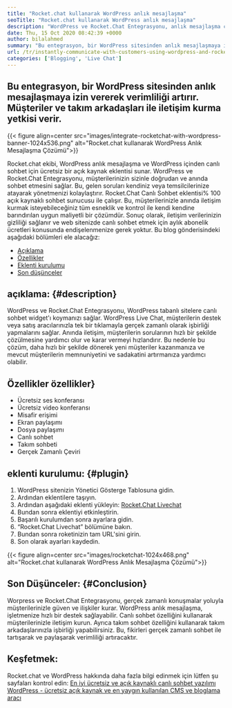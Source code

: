 ```yaml
---
title: "Rocket.chat kullanarak WordPress anlık mesajlaşma" 
seoTitle: "Rocket.chat kullanarak WordPress anlık mesajlaşma" 
description: "WordPress ve Rocket.Chat Entegrasyonu, anlık mesajlaşma çözümüne izin vererek üretkenliği artırır. Etkili ve zamanında iletişim kurmanıza yardımcı olur." 
date: Thu, 15 Oct 2020 08:42:39 +0000
author: bilalahmed
summary: "Bu entegrasyon, bir WordPress sitesinden anlık mesajlaşmaya izin vererek üretkenliği artırır. Müşteriler ve takım arkadaşları ile iletişim kurma yetkisi verir." 
url: /tr/instantly-communicate-with-customers-using-wordpress-and-rocket-chat/
categories: ['Blogging', 'Live Chat']
---
```


## Bu entegrasyon, bir WordPress sitesinden anlık mesajlaşmaya izin vererek verimliliği artırır. Müşteriler ve takım arkadaşları ile iletişim kurma yetkisi verir.

{{< figure align=center src="images/integrate-rocketchat-with-wordpress-banner-1024x536.png" alt="Rocket.chat kullanarak WordPress Anlık Mesajlaşma Çözümü">}}

Rocket.chat ekibi, WordPress anlık mesajlaşma ve WordPress içinden canlı sohbet için ücretsiz bir açık kaynak eklentisi sunar. WordPress ve Rocket.Chat Entegrasyonu, müşterilerinizin sizinle doğrudan ve anında sohbet etmesini sağlar. Bu, gelen soruları kendiniz veya temsilcilerinize atayarak yönetmenizi kolaylaştırır.
Rocket.Chat Canlı Sohbet eklentisi% 100 açık kaynaklı sohbet sunucusu ile çalışır. Bu, müşterilerinizle anında iletişim kurmak isteyebileceğiniz tüm esneklik ve kontrol ile kendi kendine barındırılan uygun maliyetli bir çözümdür. Sonuç olarak, iletişim verilerinizin gizliliği sağlanır ve web sitenizde canlı sohbet etmek için aylık abonelik ücretleri konusunda endişelenmenize gerek yoktur.
Bu blog gönderisindeki aşağıdaki bölümleri ele alacağız:
  * [Açıklama][1]
  * [Özellikler][2]
  * [Eklenti kurulumu][3]
  * [Son düşünceler][4]

## açıklama: {#description}
WordPress ve Rocket.Chat Entegrasyonu, WordPress tabanlı sitelere canlı sohbet widget'ı koymanızı sağlar. WordPress Live Chat, müşterilerin destek veya satış aracılarınızla tek bir tıklamayla gerçek zamanlı olarak işbirliği yapmalarını sağlar. Anında iletişim, müşterilerin sorularının hızlı bir şekilde çözülmesine yardımcı olur ve karar vermeyi hızlandırır. Bu nedenle bu çözüm, daha hızlı bir şekilde dönerek yeni müşteriler kazanmanıza ve mevcut müşterilerin memnuniyetini ve sadakatini artırmanıza yardımcı olabilir.

## Özellikler özellikler}
  * Ücretsiz ses konferansı
  * Ücretsiz video konferansı
  * Misafir erişimi
  * Ekran paylaşımı
  * Dosya paylaşımı
  * Canlı sohbet
  * Takım sohbeti
  * Gerçek Zamanlı Çeviri

## eklenti kurulumu: {#plugin}
  1. WordPress sitenizin Yönetici Gösterge Tablosuna gidin.
  2. Ardından eklentilere taşıyın.
  3. Ardından aşağıdaki eklenti yükleyin: [Rocket.Chat Livechat][5]
  4. Bundan sonra eklentiyi etkinleştirin.
  5. Başarılı kurulumdan sonra ayarlara gidin.
  6. “Rocket.Chat Livechat” bölümüne bakın.
  7. Bundan sonra roketinizin tam URL'sini girin.
  8. Son olarak ayarları kaydedin.

{{< figure align=center src="images/rocketchat-1024x468.png" alt="Rocket.chat kullanarak WordPress Anlık Mesajlaşma Çözümü">}}


## Son Düşünceler: {#Conclusion}
Worpress ve Rocket.Chat Entegrasyonu, gerçek zamanlı konuşmalar yoluyla müşterilerinizle güven ve ilişkiler kurar. WordPress anlık mesajlaşma, işletmenize hızlı bir destek sağlayabilir. Canlı sohbet özelliğini kullanarak müşterilerinizle iletişim kurun. Ayrıca takım sohbet özelliğini kullanarak takım arkadaşlarınızla işbirliği yapabilirsiniz. Bu, fikirleri gerçek zamanlı sohbet ile tartışarak ve paylaşarak verimliliği artıracaktır.

## Keşfetmek:
Rocket.chat ve WordPress hakkında daha fazla bilgi edinmek için lütfen şu sayfaları kontrol edin:
[En iyi ücretsiz ve açık kaynaklı canlı sohbet yazılımı][6]
[WordPress - ücretsiz açık kaynak ve en yaygın kullanılan CMS ve bloglama aracı][7]

  
[1]: #description
[2]: #features
[3]: #plugin
[4]: #conclusion
[5]: https://wordpress.org/plugins/rocketchat-livechat/
[6]: https://products.containerize.com/live-chat
[7]: https://href.li/?https://products.containerize.com/blogging/wordpress

